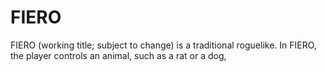 ﻿# FIERO

FIERO (working title; subject to change) is a traditional roguelike.
In FIERO, the player controls an animal, such as a rat or a dog, 